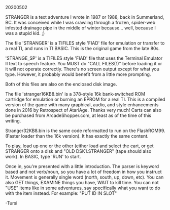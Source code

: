 20200502

STRANGER is a text adventure I wrote in 1987 or 1988, back in Summerland, BC. It was conceived while I was crawling through a frozen, spider-web infested drainage pipe in the middle of winter because... well, because I was a stupid kid. ;)

The file 'STRANGER' is a TIFILES style 'FIAD' file for emulation or transfer to a real TI, and runs in TI BASIC. This is the original game from the late 80s.

'STRANGE_SP' is a TIFILES style 'FIAD' file that uses the Terminal Emulator II text to speech feature. You MUST do "CALL FILES(1)" before loading it or it will not operate correctly. There's no screen output except for what you type. However, it probably would benefit from a little more prompting.

Both of this files are also on the enclosed disk image.

The file 'stranger16KB8.bin' is a 378-style 16k bank-switched ROM cartridge for emulation or burning an EPROM for a real TI. This is a compiled version of the game with many graphical, audio, and style enhancements done in 2016 by Retrospect of AtariAge. Thanks very much! Carts can also be purchased from ArcadeShopper.com, at least as of the time of this writing.

Stranger32KB8.bin is the same code reformatted to run on the FlashROM99. (Faster loader than the 16k version). It has exactly the same content.

To play, load up one or the other (either load and select the cart, or get STRANGER onto a disk and "OLD DSK1.STRANGER" (tape should also work). In BASIC, type 'RUN' to start.

Once in, you're presented with a little introduction. The parser is keyword based and not verb/noun, so you have a lot of freedom in how you instruct it. Movement is generally single word (north, south, up, down, etc). You can also GET things, EXAMINE things you have, WAIT to kill time. You can not "USE" items like in some adventures, say specifically what you want to do with the item instead. For example: "PUT ID IN SLOT"

-Tursi
